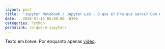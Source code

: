 ```yaml
---
layout: post
title:  "Jupyter Notebook / Jupyter Lab - O que é? Pra que serve? Com exemplos"
date:   2020-01-13 00:00:00 -0300
categories: Python
permalink: /o-que-e-jupyter/
---
```

Texto em breve. Por enquanto apenas [vídeo](https://www.youtube.com/watch?v=aCG6JmsfwR8).

